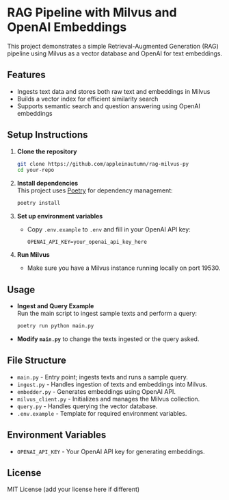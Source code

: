 # RAG Pipeline with Milvus and OpenAI Embeddings

This project demonstrates a simple Retrieval-Augmented Generation (RAG) pipeline using Milvus as a vector database and OpenAI for text embeddings.

## Features

- Ingests text data and stores both raw text and embeddings in Milvus
- Builds a vector index for efficient similarity search
- Supports semantic search and question answering using OpenAI embeddings

## Setup Instructions

1. **Clone the repository**  
   ```bash
   git clone https://github.com/appleinautumn/rag-milvus-py
   cd your-repo
   ```

2. **Install dependencies**  
   This project uses [Poetry](https://python-poetry.org/) for dependency management:
   ```bash
   poetry install
   ```

3. **Set up environment variables**  
   - Copy `.env.example` to `.env` and fill in your OpenAI API key:
     ```
     OPENAI_API_KEY=your_openai_api_key_here
     ```

4. **Run Milvus**  
   - Make sure you have a Milvus instance running locally on port 19530.

## Usage

- **Ingest and Query Example**  
  Run the main script to ingest sample texts and perform a query:
  ```bash
  poetry run python main.py
  ```

- **Modify `main.py`** to change the texts ingested or the query asked.

## File Structure

- `main.py` - Entry point; ingests texts and runs a sample query.
- `ingest.py` - Handles ingestion of texts and embeddings into Milvus.
- `embedder.py` - Generates embeddings using OpenAI API.
- `milvus_client.py` - Initializes and manages the Milvus collection.
- `query.py` - Handles querying the vector database.
- `.env.example` - Template for required environment variables.

## Environment Variables

- `OPENAI_API_KEY` - Your OpenAI API key for generating embeddings.

## License

MIT License (add your license here if different)
